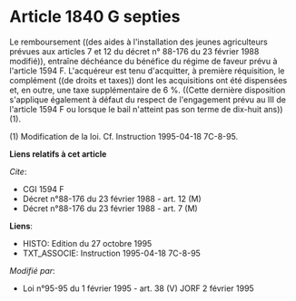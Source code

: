 # Article 1840 G septies

Le remboursement ((des aides à l'installation des jeunes agriculteurs prévues aux articles 7 et 12 du décret n° 88-176 du 23
février 1988  modifié)), entraîne déchéance du bénéfice du régime de faveur prévu à l'article 1594 F. L'acquéreur est tenu
d'acquitter, à première réquisition, le complément ((de droits et taxes)) dont les acquisitions ont été dispensées et, en
outre, une taxe supplémentaire de 6 %. ((Cette dernière disposition s'applique également à défaut du respect de l'engagement
prévu au III de l'article 1594 F ou lorsque le bail n'atteint pas son terme de dix-huit ans)) (1).

(1) Modification de la loi. Cf. Instruction 1995-04-18 7C-8-95.

**Liens relatifs à cet article**

_Cite_:

  - CGI 1594 F
  - Décret n°88-176 du 23 février 1988 - art. 12 (M)
  - Décret n°88-176 du 23 février 1988 - art. 7 (M)

**Liens**:

  - HISTO: Edition du 27 octobre 1995
  - TXT_ASSOCIE: Instruction 1995-04-18 7C-8-95

_Modifié par_:

  - Loi n°95-95 du 1 février 1995 - art. 38 (V) JORF 2 février 1995
